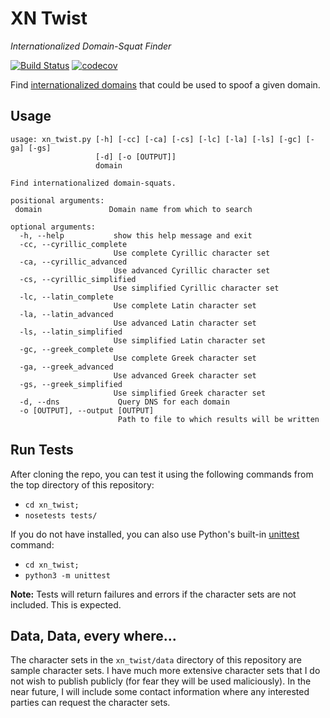# XN Twist
*Internationalized Domain-Squat Finder*

[![Build Status](https://travis-ci.org/fhightower/xn_twist.svg?branch=master)](https://travis-ci.org/fhightower/xn_twist)
[![codecov](https://codecov.io/gh/fhightower/xn_twist/branch/master/graph/badge.svg)](https://codecov.io/gh/fhightower/xn_twist)

Find [internationalized domains](https://en.wikipedia.org/wiki/Internationalized_domain_name "Internationalized Domains") that could be used to spoof a given domain.

## Usage

```
usage: xn_twist.py [-h] [-cc] [-ca] [-cs] [-lc] [-la] [-ls] [-gc] [-ga] [-gs]
                   [-d] [-o [OUTPUT]]
                   domain

Find internationalized domain-squats.

positional arguments:
 domain               Domain name from which to search

optional arguments:
  -h, --help           show this help message and exit
  -cc, --cyrillic_complete
                       Use complete Cyrillic character set
  -ca, --cyrillic_advanced
                       Use advanced Cyrillic character set
  -cs, --cyrillic_simplified
                       Use simplified Cyrillic character set
  -lc, --latin_complete
                       Use complete Latin character set
  -la, --latin_advanced
                       Use advanced Latin character set
  -ls, --latin_simplified
                       Use simplified Latin character set
  -gc, --greek_complete
                       Use complete Greek character set
  -ga, --greek_advanced
                       Use advanced Greek character set
  -gs, --greek_simplified
                       Use simplified Greek character set
  -d, --dns             Query DNS for each domain
  -o [OUTPUT], --output [OUTPUT]
                        Path to file to which results will be written
```

## Run Tests

After cloning the repo, you can test it using the following commands from the top directory of this repository:

- `cd xn_twist;`
- `nosetests tests/`

If you do not have installed, you can also use Python's built-in [unittest](https://docs.python.org/3/library/unittest.html) command:

- `cd xn_twist;`
- `python3 -m unittest`

**Note:** Tests will return failures and errors if the character sets are not included. This is expected.

## Data, Data, every where...

The character sets in the `xn_twist/data` directory of this repository are sample character sets. I have much more extensive character sets that I do not wish to publish publicly (for fear they will be used maliciously). In the near future, I will include some contact information where any interested parties can request the character sets.
